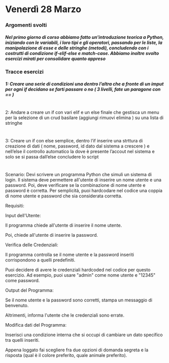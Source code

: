 <h1 align="left"> Venerdì 28 Marzo</h1>

###

<h3 align="left"> Argomenti svolti</h3>
<h5 align="left"> Nel primo giorno di corso abbiamo fatto un'introduzione teorica a Python, iniziando con le variabili, i loro tipi e gli operatori, passando per le liste, la manipolazione di esse e delle stringhe (metodi), concludendo con i costrutti di condizione if-elif-else e match-case. Abbiamo inoltre svolto esercizi mirati per consolidare quanto appreso </h5>

###

<h3 align="left"> Tracce esercizi  </h3>
<h5 align="left"> 1: Creare una serie di condizioni una dentro l’altra che a fronte di un
imput per ogni if decidano se farti passare o no ( 3 livelli, fate un paragone con == )
  
#

2: Andare a creare un if con vari elif e un else finale che gestisca un
menu per la selezione di un crud basilare (aggiungi rimuovi elimina )
su una lista di stringhe

#

3: Creare un if con else semplice, dentro l’if inserire una strttura di
creazione di dati ( nome, password, id dato dal sistema a crescere  ) e
nell’else il controllo automatico la dove è presente l’accout nel sistema
e solo se si passa dall’else concludere lo script

#

Scenario: Devi scrivere un programma Python che simuli un sistema di login. Il sistema deve permettere all'utente di inserire un nome utente e una password. Poi, deve verificare se la combinazione di nome utente e password è corretta. Per semplicità, puoi hardcodare nel codice una coppia di nome utente e password che sia considerata corretta.

Requisiti:

Input dell'Utente:

Il programma chiede all'utente di inserire il nome utente.

Poi, chiede all'utente di inserire la password.

Verifica delle Credenziali:

Il programma controlla se il nome utente e la password inseriti corrispondono a quelli predefiniti.

Puoi decidere di avere le credenziali hardcoded nel codice per questo esercizio. Ad esempio, puoi usare "admin" come nome utente e "12345" come password.

Output del Programma:

Se il nome utente e la password sono corretti, stampa un messaggio di benvenuto.

Altrimenti, informa l'utente che le credenziali sono errate.

Modifica dati del Programma:

Inserisci una condizione interna che si occupi di cambiare un dato specifico tra quelli inseriti.

Appena loggato fai scegliere fra due opzioni di domanda segreta e la risposta (qual è il colore preferito, quale animale preferito).
</h5>
